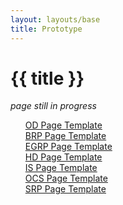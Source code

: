```yaml
---
layout: layouts/base
title: Prototype
---
```

<div class="grid-container">

# {{ title }}

_page still in progress_

<ul>
  <a href="/library/prototype/article">OD Page Template</a>
  <br>
  <a href="/library/prototype/brp">BRP Page Template</a>
  <br>
  <a href="/library/prototype/egrp">EGRP Page Template</a>
  <br>
  <a href="/library/prototype/hd-page">HD Page Template</a>
  <br>
  <a href="/library/prototype/is">IS Page Template</a>
  <br>
  <a href="/library/prototype/ocs">OCS Page Template</a>
  <br>
  <a href="/library/prototype/srp">SRP Page Template</a>
</ul>

</div>